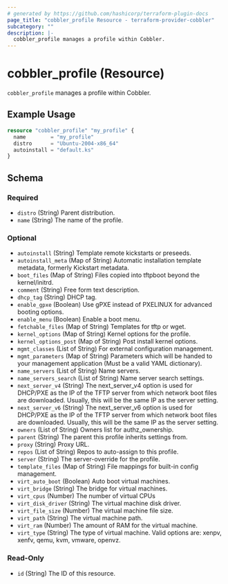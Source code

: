 ```yaml
---
# generated by https://github.com/hashicorp/terraform-plugin-docs
page_title: "cobbler_profile Resource - terraform-provider-cobbler"
subcategory: ""
description: |-
  cobbler_profile manages a profile within Cobbler.
---
```


# cobbler_profile (Resource)

`cobbler_profile` manages a profile within Cobbler.

## Example Usage

```terraform
resource "cobbler_profile" "my_profile" {
  name        = "my_profile"
  distro      = "Ubuntu-2004-x86_64"
  autoinstall = "default.ks"
}
```

<!-- schema generated by tfplugindocs -->
## Schema

### Required

- `distro` (String) Parent distribution.
- `name` (String) The name of the profile.

### Optional

- `autoinstall` (String) Template remote kickstarts or preseeds.
- `autoinstall_meta` (Map of String) Automatic installation template metadata, formerly Kickstart metadata.
- `boot_files` (Map of String) Files copied into tftpboot beyond the kernel/initrd.
- `comment` (String) Free form text description.
- `dhcp_tag` (String) DHCP tag.
- `enable_gpxe` (Boolean) Use gPXE instead of PXELINUX for advanced booting options.
- `enable_menu` (Boolean) Enable a boot menu.
- `fetchable_files` (Map of String) Templates for tftp or wget.
- `kernel_options` (Map of String) Kernel options for the profile.
- `kernel_options_post` (Map of String) Post install kernel options.
- `mgmt_classes` (List of String) For external configuration management.
- `mgmt_parameters` (Map of String) Parameters which will be handed to your management application (Must be a valid YAML dictionary).
- `name_servers` (List of String) Name servers.
- `name_servers_search` (List of String) Name server search settings.
- `next_server_v4` (String) The next_server_v4 option is used for DHCP/PXE as the IP of the TFTP server from which network boot files are downloaded. Usually, this will be the same IP as the server setting.
- `next_server_v6` (String) The next_server_v6 option is used for DHCP/PXE as the IP of the TFTP server from which network boot files are downloaded. Usually, this will be the same IP as the server setting.
- `owners` (List of String) Owners list for authz_ownership.
- `parent` (String) The parent this profile inherits settings from.
- `proxy` (String) Proxy URL.
- `repos` (List of String) Repos to auto-assign to this profile.
- `server` (String) The server-override for the profile.
- `template_files` (Map of String) File mappings for built-in config management.
- `virt_auto_boot` (Boolean) Auto boot virtual machines.
- `virt_bridge` (String) The bridge for virtual machines.
- `virt_cpus` (Number) The number of virtual CPUs
- `virt_disk_driver` (String) The virtual machine disk driver.
- `virt_file_size` (Number) The virtual machine file size.
- `virt_path` (String) The virtual machine path.
- `virt_ram` (Number) The amount of RAM for the virtual machine.
- `virt_type` (String) The type of virtual machine. Valid options are: xenpv, xenfv, qemu, kvm, vmware, openvz.

### Read-Only

- `id` (String) The ID of this resource.
